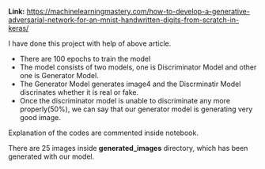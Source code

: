 **Link:** https://machinelearningmastery.com/how-to-develop-a-generative-adversarial-network-for-an-mnist-handwritten-digits-from-scratch-in-keras/

I have done this project with help of above article.

* There are 100 epochs to train the model
* The model consists of two models, one is Discriminator Model and other one is Generator Model.
* The Generator Model generates image4 and the Discrminatir Model discrinates whether it is real or fake.
* Once the discriminator model is unable to discriminate any more properly(50%), we can say that our generator model is generating very good image.

Explanation of the codes are commented inside notebook.

There are 25 images inside **generated_images** directory, which has been generated with our model.